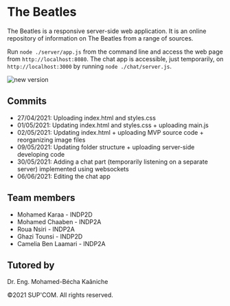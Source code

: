 # The Beatles
The Beatles is a responsive server-side web application. It is an online repository of information on The Beatles from a range of sources.

Run ``` node ./server/app.js ``` from the command line and access the web page from ``` http://localhost:8080 ```.
The chat app is accessible, just temporarily, on ``` http://localhost:3000 ``` by running ``` node ./chat/server.js ```.

![new version](https://user-images.githubusercontent.com/76062686/116831222-e7b0a880-aba5-11eb-90ef-e5f3e721da67.png)

## Commits
- 27/04/2021: Uploading index.html and styles.css
- 01/05/2021: Updating index.html and styles.css + uploading main.js
- 02/05/2021: Updating index.html + uploading MVP source code + reorganizing image files
- 09/05/2021: Updating folder structure + uploading server-side developing code
- 30/05/2021: Adding a chat part (temporarily listening on a separate server) implemented using websockets
- 06/06/2021: Editing the chat app

## Team members
- Mohamed Karaa - INDP2D
- Mohamed Chaaben - INDP2A
- Roua Nsiri - INDP2A
- Ghazi Tounsi - INDP2D
- Camelia Ben Laamari - INDP2A

## Tutored by
Dr. Eng. Mohamed-Bécha Kaâniche

©2021 SUP'COM. All rights reserved.
